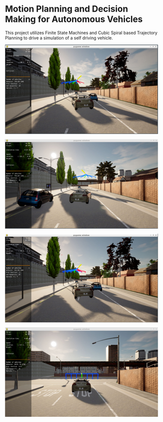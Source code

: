 # Motion Planning and Decision Making for Autonomous Vehicles

This project utilizes Finite State Machines and Cubic Spiral based Trajectory Planning to drive a simulation of a self driving vehicle.


![im1](img/p1.png)

![im1](img/p2.png)

![im1](img/p4.png)

![im1](img/p3.png)
